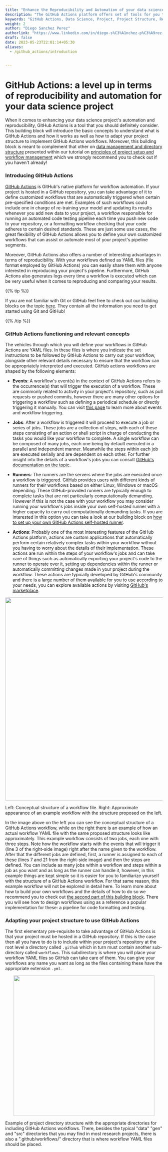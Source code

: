 ```yaml
---
title: "Enhance the Reproducibility and Automation of your data science project with GitHub Actions" 
description: "The GitHub Actions platform offers set of tools for you to implement your own customized workflows, that can greatly amplify the automation and reproducibility in your projects. This building block introduces you to the essentials of GitHub Actions, guiding you through the necessary steps to modify your project structure to enable you to take advantage of it."
keywords: "GitHub Actions, Data Science, Project, Project Structure, Reproducibility, Automation, Testing, Formatting"
weight: 2
author: "Diego Sanchez Perez"
authorlink: "https://www.linkedin.com/in/diego-s%C3%A1nchez-p%C3%A9rez-0097551b8/"
draft: false
date: 2023-05-23T22:01:14+05:30
aliases: 
  - /github_actions/introduction


---
```


# GitHub Actions: a level up in terms of reproducibility and automation for your data science project

When it comes to enhancing your data science project's automation and reproducibility, GitHub Actions is a tool that you should definitely consider. This building block will introduce the basic concepts to understand what is GitHub Actions and how it works as well as how to adapt your project structure to implement GitHub Actions workflows. Moreover, this building block is meant to complement that other on [data management and directory structure](https://tilburgsciencehub.com/tutorials/reproducible-research-and-automation/principles-of-project-setup-and-workflow-management/directories/) presented within our tutorial on [principles of project setup and workflow management](https://tilburgsciencehub.com/tutorials/reproducible-research-and-automation/principles-of-project-setup-and-workflow-management/project-setup-overview/) which we strongly recommend you to check out if you haven't already! 

### Introducing GitHub Actions

[GitHub Actions](https://docs.github.com/en/actions) is GitHub's native platform for workflow automation. If your project is hosted in a GitHub repository, you can take advantage of it to define customized workflows that are automatically triggered when certain pre-specified conditions are met. Examples of such workflows could include one in charge of re-training your model and updating its results whenever you add new data to your project, a workflow responsible for running an automated code testing pipeline each time you push new code to your repository, or a formatting workflow checking that your code adheres to certain desired standards. These are just some use cases, the great flexibility of GitHub Actions allows you to define your own customized workflows that can assist or automate most of your project's pipeline segments.

Moreover, GitHub Actions also offers a number of interesting advantages in terms of reproducibility. With your workflows defined as YAML files (file format employed by GitHub Actions) you can easily share them with anyone interested in reproducing your project's pipeline. Furthermore, GitHub Actions also generates logs every time a workflow is executed which can be very useful when it comes to reproducing and comparing your results.

{{% tip %}}

 If you are not familiar with Git or GitHub feel free to check out our building blocks on the topic [here](https://tilburgsciencehub.com/search/?q=GitHub). They contain all the information you need to get started using Git and GitHub!

{{% /tip %}}

### GitHub Actions functioning and relevant concepts

The vehicles through which you will define your workflows in GitHub Actions are YAML files. In these files is where you indicate the set instructions to be followed by GitHub Actions to carry out your workflow, alongside other relevant details necessary to ensure that the workflow can be appropriately interpreted and executed. GitHub actions workflows are shaped by the following elements:

- __Events__: A workflow's event(s) in the context of GitHub Actions refers to the occurrence(s) that will trigger the execution of a workflow. These are commonly related to activity in your project's repository, such as pull requests or pushed commits, however there are many other options for triggering a workflow such as defining a periodical schedule or directly triggering it manually. You can visit [this page](https://docs.github.com/en/actions/using-workflows/events-that-trigger-workflows) to learn more about events and workflow triggering.

- __Jobs__: After a workflow is triggered it will proceed to execute a job or series of jobs. These jobs are a collection of steps, with each of these steps consisting of an action or shell script in charge of conducting the tasks you would like your workflow to complete. A single workflow can be composed of many jobs, each one being by default executed in a parallel and independent manner. Meanwhile the steps within each job are executed serially and are dependent on each other. For further insight into the details of a workflow's jobs you can consult [GitHub's documentation on the topic](https://docs.github.com/en/actions/using-jobs).

- __Runners__: The runners are the servers where the jobs are executed once a workflow is triggered. GitHub provides users with different kinds of runners for their workflows based on either Linux, Windows or macOS depending. These GitHub-provided runners are typically enough to complete tasks that are not particularly computationally demanding. However if this is not the case with your workflow you may consider running your workflow's jobs inside your own self-hosted runner with a higher capacity to carry out computationally demanding tasks. If you are interested in this option you can take a look at our building block on [how to set up your own GitHub Actions self-hosted runner]().

- __Actions__: Probably one of the most interesting features of the GitHub Actions platform, actions are custom applications that automatically perform certain relatively complex tasks within your workflow without you having to worry about the details of their implementation. These actions are run within the steps of your workflow's jobs and can take care of things such as automatically exporting your project's code to the runner to operate over it, setting up dependencies within the runner or automatically committing changes made in your project during the workflow. These actions are typically developed by GitHub's community and there is a large number of them available for you to use according to your needs, you can explore available actions by visiting [GitHub's marketplace](https://github.com/marketplace?type=actions).

<p align = "center">
<img src = "../img/wf_concept.png" width="650">
<figcaption> Left: Conceptual structure of a workflow file. Right: Approximate appearance of an example workflow with the structure proposed on the left. </figcaption>
</p>

In the image above on the left you can see the conceptual structure of a GitHub Actions workflow, while on the right there is an example of how an actual workflow YAML file with the same proposed structure looks like approximately. This example workflow consists of two jobs, each one with three steps. Note how the workflow starts with the events that will trigger it (line 3 of the right-side image) right after the name given to the workflow. After that the different jobs are defined, first, a runner is assigned to each of these (lines 7 and 21 from the right-side image) and then the steps are defined. You can include as many jobs within a workflow and steps within a job as you want and as long as the runner can handle it, however, in this example things are kept simple so it is easier for you to familiarize yourself with the structure of a GitHub Actions workflow. For that same reason, this example workflow will not be explored in detail here. To learn more about how to build your own workflows and the details of how to do so we recommend you to check out [the second part of this building block](). There you will see how to design workflows using as a reference a popular implementation for these: a pipeline for code formatting and testing.

### Adapting your project structure to use GitHub Actions

The first elementary pre-requisite to take advantage of GitHub Actions is that your project must be hosted in a GitHub repository. If this is the case then all you have to do is to include within your project's repository at the root level a directory called `.github` which in turn must contain another sub-directory called `workflows`. This subdirectory is where you will place your workflow YAML files so GitHub can take care of them. You can give your workflows any name you want as long as the files containing these have the appropriate extension `.yml`.

<p align = "center">
<img src = "../img/wf_dir_structure.png" width="450">
<figcaption> Example of project directory structure with the appropriate directories for including GitHub Actions workflows. There, besides the typical "data" "gen" and "src" directories that you may find in most research projects, there is also a ".github/workflows/" directory that is where workflow YAML files should be placed. </figcaption>
</p>